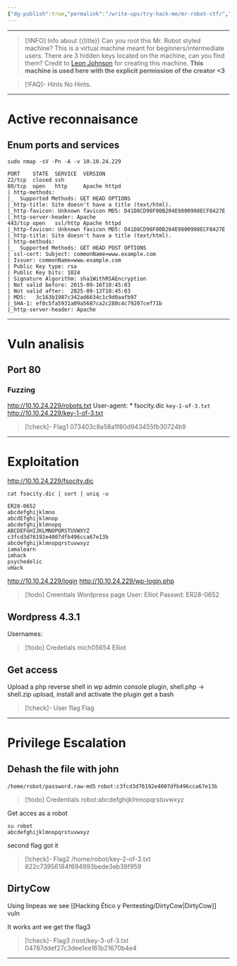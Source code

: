 ```yaml
---
{"dg-publish":true,"permalink":"/write-ups/try-hack-me/mr-robot-ctf/","tags":["CTF","write-up","linux","easy"]}
---
```


---
> [!INFO] Info about {{title}}
>  Can you root this Mr. Robot styled machine? This is a virtual machine meant for beginners/intermediate users. There are 3 hidden keys located on the machine, can you find them?
>  Credit to [Leon Johnson](https://twitter.com/@sho_luv) for creating this machine. **This machine is used here with the explicit permission of the creator <3**

> [!FAQ]- Hints
> No Hints.

---
# Active reconnaisance

## Enum ports and services
```shell
sudo nmap -sV -Pn -A -v 10.10.24.229
```

```shell
PORT    STATE  SERVICE  VERSION
22/tcp  closed ssh
80/tcp  open   http     Apache httpd
| http-methods:
|_  Supported Methods: GET HEAD OPTIONS
|_http-title: Site doesn't have a title (text/html).
|_http-favicon: Unknown favicon MD5: D41D8CD98F00B204E9800998ECF8427E
|_http-server-header: Apache
443/tcp open   ssl/http Apache httpd
|_http-favicon: Unknown favicon MD5: D41D8CD98F00B204E9800998ECF8427E
|_http-title: Site doesn't have a title (text/html).
| http-methods:
|_  Supported Methods: GET HEAD POST OPTIONS
| ssl-cert: Subject: commonName=www.example.com
| Issuer: commonName=www.example.com
| Public Key type: rsa
| Public Key bits: 1024
| Signature Algorithm: sha1WithRSAEncryption
| Not valid before: 2015-09-16T10:45:03
| Not valid after:  2025-09-13T10:45:03
| MD5:   3c163b1987c342ad6634c1c9d0aafb97
|_SHA-1: ef0c5fa5931a09a5687ca2c280c4c79207cef71b
|_http-server-header: Apache
```

---
# Vuln analisis
## Port 80
### Fuzzing

http://10.10.24.229/robots.txt
User-agent: *
fsocity.dic
`key-1-of-3.txt`
http://10.10.24.229/key-1-of-3.txt
> [!check]- Flag1
> 073403c8a58a1f80d943455fb30724b9

---
# Exploitation
http://10.10.24.229/fsocity.dic
```shell
cat fsocity.dic | sort | uniq -u
```

```
ER28-0652
abcdefghijklmno
abcdEfghijklmnop
abcdefghijklmnopq
ABCDEFGHIJKLMNOPQRSTUVWXYZ
c3fcd3d76192e4007dfb496cca67e13b
abcdefghijklmnopqrstuvwxyz
iamalearn
imhack
psychedelic
uHack
```
http://10.10.24.229/login
http://10.10.24.229/wp-login.php
>[!todo] Creentials
Wordpress page
User: Elliot
Passwd: ER28-0652

## Wordpress  4.3.1
Usernames: 
>[!todo] Credetials
mich05654
Elliot

## Get access
Upload a php reverse shell in wp admin console plugin, shell.php -> shell.zip
upload, install and activate the plugin
get a bash
> [!check]- User flag
> Flag

---
# Privilege Escalation
## Dehash the file with john
`/home/robot/password.raw-md5`
`robot:c3fcd3d76192e4007dfb496cca67e13b`
>[!todo] Credentials
>robot:abcdefghijklmnopqrstuvwxyz

Get acces as a robot
```shell
su robot
abcdefghijklmnopqrstuvwxyz
```
second flag got it
> [!check]- Flag2
> /home/robot/key-2-of-3.txt
> 822c73956184f694993bede3eb39f959

## DirtyCow
Using linpeas we see [[Hacking Ético y Pentesting/DirtyCow\|DirtyCow]] vuln

It works ant we get the flag3

> [!check]- Flag3
> /root/key-3-of-3.txt
> 04787ddef27c3dee1ee161b21670b4e4

---


